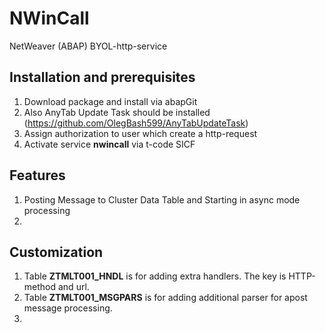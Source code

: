# NWinCall
NetWeaver (ABAP) BYOL-http-service

## Installation and prerequisites
1. Download package and install via abapGit
2. Also AnyTab Update Task should be installed (https://github.com/OlegBash599/AnyTabUpdateTask)
3. Assign authorization to user which create a http-request
4. Activate service **nwincall** via t-code SICF

## Features
1. Posting Message to Cluster Data Table and Starting in async mode processing
2. 

## Customization
1. Table **ZTMLT001_HNDL** is for adding extra handlers. The key is HTTP-method and url.
2. Table **ZTMLT001_MSGPARS** is for adding additional parser for apost message processing.
3. 
